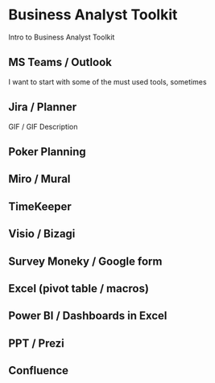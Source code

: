 # Business Analyst Toolkit
Intro to Business Analyst Toolkit

## MS Teams / Outlook
I want to start with some of the must used tools, sometimes

## Jira / Planner
GIF / GIF
Description

## Poker Planning

## Miro / Mural

## TimeKeeper

## Visio / Bizagi

## Survey Moneky / Google form

## Excel (pivot table / macros)

## Power BI / Dashboards in Excel

## PPT / Prezi

## Confluence
